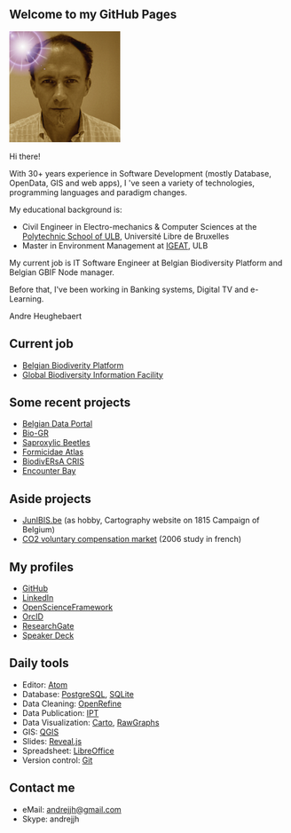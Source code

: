 ## Welcome to my GitHub Pages
![me](images/andrejjh.png)

Hi there!

With 30+ years experience in Software Development (mostly Database, OpenData, GIS and web apps), I 've seen a variety of technologies, programming languages and paradigm changes.

My educational background is:
- Civil Engineer in Electro-mechanics & Computer Sciences at the [Polytechnic School of ULB](http://www.ulb.ac.be/facs/polytech/), Université Libre de Bruxelles
- Master in Environment Management at [IGEAT](http://igeat.ulb.ac.be/), ULB

My current job is IT Software Engineer at Belgian Biodiversity Platform and Belgian GBIF Node manager.

Before that, I've been working in Banking systems, Digital TV and e-Learning.

Andre Heughebaert

## Current job
- [Belgian Biodiverity Platform](http://www.biodiversity.be)
- [Global Biodiversity Information Facility](http://www.gbif.org)

## Some recent projects
- [Belgian Data Portal](http://data.biodiversity.be/)
- [Bio-GR](http://www.bio-gr.eu/)
- [Saproxylic Beetles](http://projects.biodiversity.be/beetles)
- [Formicidae Atlas](http://www.formicidae-atlas.be/)
- [BiodivERsA CRIS](http://www.biodiversa.org/database/)
- [Encounter Bay](http://www.gbif.org/project/2015-ala-internationalization)

## Aside projects
- [JunIBIS.be](http://www.junibis.be) (as hobby, Cartography website on 1815 Campaign of Belgium)
- [CO2 voluntary compensation market](http://dev.ulb.ac.be/ceese/ABC_Impacts/documents_abc/Heughebaert_report_compensation.pdf) (2006 study in french)

## My profiles
- [GitHub](https://github.com/andrejjh)
- [LinkedIn](https://www.linkedin.com/in/andr%C3%A9-heughebaert-a888a41/)
- [OpenScienceFramework](https://osf.io/k7w78/)
- [OrcID](http://orcid.org/0000-0002-7839-5300)
- [ResearchGate](https://www.researchgate.net/profile/Andre_Heughebaert)
- [Speaker Deck](https://speakerdeck.com/andrejjh)

## Daily tools
- Editor: [Atom](https://atom.io/)
- Database: [PostgreSQL](https://www.postgresql.org), [SQLite](https://www.sqlite.org/)
- Data Cleaning: [OpenRefine](http://openrefine.org/)
- Data Publication: [IPT](http://www.gbif.org/ipt)
- Data Visualization: [Carto](https://carto.com/), [RawGraphs](http://rawgraphs.io/)
- GIS: [QGIS](http://www.qgis.org/)
- Slides: [Reveal.js](http://lab.hakim.se/reveal-js)
- Spreadsheet: [LibreOffice](https://www.libreoffice.org/)
- Version control: [Git](https://git-scm.com/)

## Contact me
- eMail: [andrejjh@gmail.com](mailto:andrejjh@gmail.com)
- Skype: andrejjh
